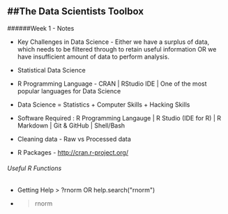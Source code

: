 ##The Data Scientists Toolbox
-----------------------------

######Week 1 - Notes


* Key Challenges in Data Science - Either we have a surplus of data, which needs to be filtered through to retain useful information OR we have insufficient amount of data to perform analysis.

* Statistical Data Science

* R Programming Language - CRAN | RStudio IDE | One of the most popular languages for Data Science

* Data Science = Statistics + Computer Skills + Hacking Skills

* Software Required : R Programming Langauge | R Studio (IDE for R) | R Markdown | Git & GitHub | Shell/Bash

* Cleaning data - Raw vs Processed data

* R Packages - http://cran.r-project.org/




###### Useful R Functions

* Getting Help > ?rnorm OR help.search("rnorm") 

* > rnorm


